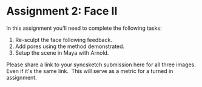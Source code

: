 # Assignment 2: Face II

<p><span>In this assignment you'll need to complete the following tasks:</span></p>
<ol>
<li><span>Re-sculpt the face following feedback.</span></li>
<li><span>Add pores using the method demonstrated.</span></li>
<li><span>Setup the scene in Maya with Arnold.</span></li>
</ol>
<p><span>Please share a link to your syncsketch submission here for all three images.&nbsp; Even if it's the same link.&nbsp; This will serve as a metric for a turned in assignment.</span></p>